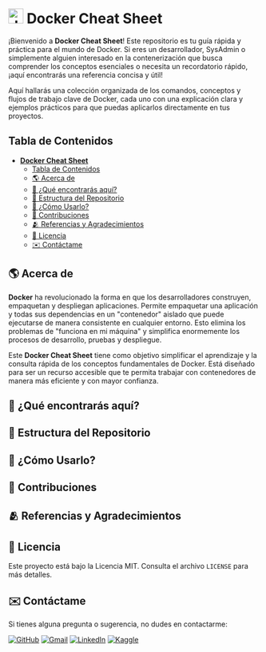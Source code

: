 # <img width="30" height="30" src="https://img.icons8.com/?size=100&id=cdYUlRaag9G9&format=png&color=000000" alt="docker"> **Docker Cheat Sheet**

¡Bienvenido a **Docker Cheat Sheet**! Este repositorio es tu guía rápida y práctica para el mundo de Docker. Si eres un desarrollador, SysAdmin o simplemente alguien interesado en la contenerización que busca comprender los conceptos esenciales o necesita un recordatorio rápido, ¡aquí encontrarás una referencia concisa y útil!

Aquí hallarás una colección organizada de los comandos, conceptos y flujos de trabajo clave de Docker, cada uno con una explicación clara y ejemplos prácticos para que puedas aplicarlos directamente en tus proyectos.

## Tabla de Contenidos

- [ **Docker Cheat Sheet**](#-docker-cheat-sheet)
  - [Tabla de Contenidos](#tabla-de-contenidos)
  - [🌎 Acerca de](#-acerca-de)
  - [🚀 ¿Qué encontrarás aquí?](#-qué-encontrarás-aquí)
  - [📂 Estructura del Repositorio](#-estructura-del-repositorio)
  - [📝 ¿Cómo Usarlo?](#-cómo-usarlo)
  - [🤝 Contribuciones](#-contribuciones)
  - [🫂 Referencias y Agradecimientos](#-referencias-y-agradecimientos)
  - [📃 Licencia](#-licencia)
  - [✉️ Contáctame](#️-contáctame)

## 🌎 Acerca de

**Docker** ha revolucionado la forma en que los desarrolladores construyen, empaquetan y despliegan aplicaciones. Permite empaquetar una aplicación y todas sus dependencias en un "contenedor" aislado que puede ejecutarse de manera consistente en cualquier entorno. Esto elimina los problemas de "funciona en mi máquina" y simplifica enormemente los procesos de desarrollo, pruebas y despliegue.

Este **Docker Cheat Sheet** tiene como objetivo simplificar el aprendizaje y la consulta rápida de los conceptos fundamentales de Docker. Está diseñado para ser un recurso accesible que te permita trabajar con contenedores de manera más eficiente y con mayor confianza.

## 🚀 ¿Qué encontrarás aquí?

## 📂 Estructura del Repositorio

## 📝 ¿Cómo Usarlo?

## 🤝 Contribuciones

## 🫂 Referencias y Agradecimientos

## 📃 Licencia

Este proyecto está bajo la Licencia MIT. Consulta el archivo `LICENSE` para más detalles.

## ✉️ Contáctame

Si tienes alguna pregunta o sugerencia, no dudes en contactarme:

[![GitHub](https://img.shields.io/badge/-GitHub-181717?style=flat&logo=github&logoColor=white)](https://github.com/ayorick23)
[![Gmail](https://img.shields.io/badge/-Email-D14836?style=flat&logo=gmail&logoColor=white)](mailto:mayorickhenry@gmail.com)
[![LinkedIn](https://img.shields.io/badge/-LinkedIn-blue?style=flat&logo=linkedin&logoColor=white)](https://linkedin.com/in/dereckmendez/)
[![Kaggle](https://img.shields.io/badge/-Kaggle-181717?style=flat&logo=kaggle&logoColor=white)](https://www.kaggle.com/dereckmendez)
